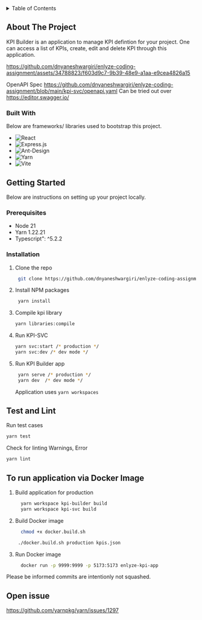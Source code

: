 <!-- TABLE OF CONTENTS -->
<details>
  <summary>Table of Contents</summary>
  <ol>
    <li>
      <a href="#about-the-project">About The Project</a>
      <ul>
        <li><a href="#built-with">Built With</a></li>
      </ul>
    </li>
    <li>
      <a href="#getting-started">Getting Started</a>
      <ul>
        <li><a href="#prerequisites">Prerequisites</a></li>
        <li><a href="#installation">Installation</a></li>
      </ul>
    </li>
    <li><a href="#usage">Usage</a></li>
  </ol>
</details>

<!-- ABOUT THE PROJECT -->

## About The Project

KPI Builder is an application to manage KPI defintion for your project. One can access a list of KPIs, create, edit and delete KPI through this application.

https://github.com/dnyaneshwargiri/enlyze-coding-assignment/assets/34788823/f603d9c7-9b39-48e9-a1aa-e9cea4826a15

OpenAPI Spec https://github.com/dnyaneshwargiri/enlyze-coding-assignment/blob/main/kpi-svc/openapi.yaml
Can be tried out over https://editor.swagger.io/

### Built With

Below are frameworks/ libraries used to bootstrap this project.

- ![React](https://img.shields.io/badge/react-%2320232a.svg?style=for-the-badge&logo=react&logoColor=%2361DAFB)
- ![Express.js](https://img.shields.io/badge/express.js-%23404d59.svg?style=for-the-badge&logo=express&logoColor=%2361DAFB)
- ![Ant-Design](https://img.shields.io/badge/-AntDesign-%230170FE?style=for-the-badge&logo=ant-design&logoColor=white)
- ![Yarn](https://img.shields.io/badge/yarn-%232C8EBB.svg?style=for-the-badge&logo=yarn&logoColor=white)
- ![Vite](https://img.shields.io/badge/vite-%23646CFF.svg?style=for-the-badge&logo=vite&logoColor=white)

## Getting Started

Below are instructions on setting up your project locally.

### Prerequisites

- Node 21
- Yarn 1.22.21
- Typescript": ^5.2.2

### Installation

1. Clone the repo
   ```sh
    git clone https://github.com/dnyaneshwargiri/enlyze-coding-assignment.git
   ```
2. Install NPM packages
   ```sh
    yarn install
   ```
3. Compile kpi library
    ```sh
    yarn libraries:compile
    ```

4. Run KPI-SVC

   ```sh
   yarn svc:start /* production */
   yarn svc:dev /* dev mode */
   ```

5. Run KPI Builder app

   ```sh
    yarn serve /* production */
    yarn dev  /* dev mode */
   ```

   Application uses `yarn workspaces`

## Test and Lint

Run test cases

```sh
yarn test
```

Check for linting Warnings, Error

```sh
yarn lint
```

## To run application via Docker Image

1. Build application for production
   ```sh
     yarn workspace kpi-builder build
     yarn workspace kpi-svc build
   ```
2. Build Docker image
   ```sh
     chmod +x docker.build.sh
   ```
    ```sh
     ./docker.build.sh production kpis.json
   ```
3. Run Docker image
   ```sh
     docker run -p 9999:9999 -p 5173:5173 enlyze-kpi-app
   ```

Please be informed commits are intentionly not squashed.

## Open issue
  https://github.com/yarnpkg/yarn/issues/1297


 